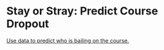 # Stay or Stray: Predict Course Dropout
[Use data to predict who is bailing on the course.](https://www.kaggle.com/competitions/stay-or-stray)

